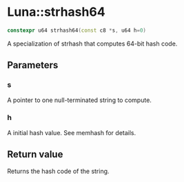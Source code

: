 # Luna::strhash64

```c++
constexpr u64 strhash64(const c8 *s, u64 h=0)
```

A specialization of strhash that computes 64-bit hash code. 

## Parameters
### s
A pointer to one null-terminated string to compute. 

### h
A initial hash value. See memhash for details. 

## Return value
Returns the hash code of the string. 

